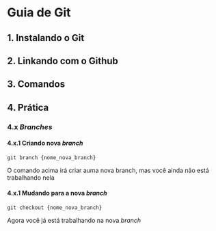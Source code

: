 # Guia de Git
## 1. Instalando o Git
## 2. Linkando com o Github
## 3. Comandos
## 4. Prática 
### 4.x *Branches*
#### 4.x.1 Criando nova *branch*
```
git branch {nome_nova_branch}
```
O comando acima irá criar auma nova branch, mas você ainda não está trabalhando nela

#### 4.x.1 Mudando para a nova *branch*
```
git checkout {nome_nova_branch}
```
Agora você já está trabalhando na nova *branch*
